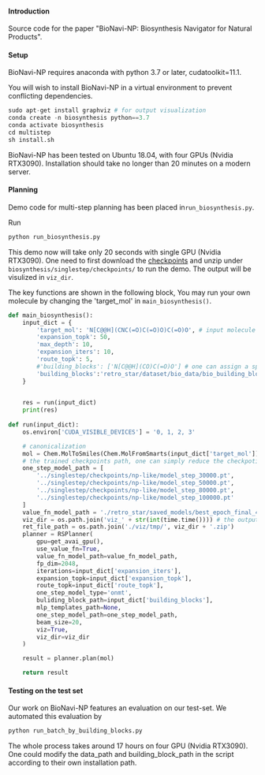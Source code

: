 #### Introduction
Source code for the paper "BioNavi-NP: Biosynthesis Navigator for Natural Products".

####  Setup
BioNavi-NP requires anaconda with python 3.7 or later, cudatoolkit=11.1. 

You will wish to install BioNavi-NP in a virtual environment to prevent conflicting dependencies.

```python
sudo apt-get install graphviz # for output visualization
conda create -n biosynthesis python==3.7
conda activate biosynthesis
cd multistep
sh install.sh
```
BioNavi-NP has been tested on Ubuntu 18.04, with four GPUs (Nvidia RTX3090). Installation should take no longer than 20 minutes on a modern server.

#### Planning
Demo code for multi-step planning has been placed in```run_biosynthesis.py```.

Run

```python
python run_biosynthesis.py
```

This demo now will take only 20 seconds with single GPU (Nvidia RTX3090). One need to first download the [checkpoints](https://drive.google.com/file/d/17DWd5K9vKUV3ynTbUA1yt_7YO0Xpts7c/view?usp=sharing) and unzip under ```biosynthesis/singlestep/checkpoints/``` to run the demo.  The output will be visulized in ```viz_dir```. 



The key functions are shown in the following block, You may run your own molecule by changing the 'target_mol' in  ```main_biosynthesis()```.

```python
def main_biosynthesis():
    input_dict = {
        'target_mol': 'N[C@@H](CNC(=O)C(=O)O)C(=O)O', # input molecule
        'expansion_topk': 50,
        'max_depth': 10,
        'expansion_iters': 10,
        'route_topk': 5,
        #'building_blocks': ['N[C@@H](CO)C(=O)O'] # one can assign a specific building block with this command
        'building_blocks':'retro_star/dataset/bio_data/bio_building_blocks_all/building_block.csv'
    }
    

    res = run(input_dict)
    print(res)
  
def run(input_dict):
    os.environ['CUDA_VISIBLE_DEVICES'] = '0, 1, 2, 3'

    # canonicalization
    mol = Chem.MolToSmiles(Chem.MolFromSmarts(input_dict['target_mol']))
    # the trained checkpoints path, one can simply reduce the checkpotins to accelerate the prediction. 
    one_step_model_path = [                                          
        '../singlestep/checkpoints/np-like/model_step_30000.pt',
        '../singlestep/checkpoints/np-like/model_step_50000.pt',
        '../singlestep/checkpoints/np-like/model_step_80000.pt',
        '../singlestep/checkpoints/np-like/model_step_100000.pt'
    ]                                                             
    value_fn_model_path = './retro_star/saved_models/best_epoch_final_4.pt'
    viz_dir = os.path.join('viz_' + str(int(time.time()))) # the output path with visualization
    ret_file_path = os.path.join('./viz/tmp/', viz_dir + '.zip')
    planner = RSPlanner(
        gpu=get_avai_gpu(),
        use_value_fn=True,
        value_fn_model_path=value_fn_model_path,
        fp_dim=2048,
        iterations=input_dict['expansion_iters'],
        expansion_topk=input_dict['expansion_topk'],
        route_topk=input_dict['route_topk'],
        one_step_model_type='onmt',
        buliding_block_path=input_dict['building_blocks'],
        mlp_templates_path=None,
        one_step_model_path=one_step_model_path,
        beam_size=20,
        viz=True,
        viz_dir=viz_dir 
    )

    result = planner.plan(mol)

    return result

```





#### Testing on the test set

Our work on BioNavi-NP features an evaluation on our test-set. We automated this evaluation by

```python
python run_batch_by_building_blocks.py
```
The whole process takes around 17 hours on four GPU (Nvidia RTX3090). One could modify the data_path and building_block_path in the script according to their own installation path. 